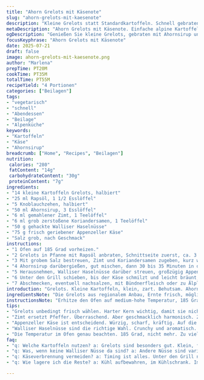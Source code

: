 ```yaml
---
title: "Ahorn Grelots mit Käsenote"
slug: "ahorn-grelots-mit-kaesenote"
description: "Kleine Grelots statt Standardkartoffeln. Schnell gebraten mit Berner Rahm, getauscht Pacanes gegen gehackte Walliser Nüsse. Appenzeller drüber, dann ab in den Ofen. Knoblauch darf nicht fehlen. Koriandersamen grob mahlen, Süße vom Ahorn reduziert. Unterm Grill kurz gratiniert. Zimt ersetzt Pfeffer. Knusprig, nussig, mit einer Prise Alpenwürze. Passt auch zu geselchtem Bündner Fleisch oder kräftigem Alpkäse."
metaDescription: "Ahorn Grelots mit Käsenote. Einfache alpine Kartoffelbeilage mit Walliser Nüssen und würzigem Appenzeller"
ogDescription: "Genießen Sie kleine Grelots, gebraten mit Ahornsirup und Käse. Perfekt zu kräftigen Soßen oder Alpkäse"
focusKeyphrase: "Ahorn Grelots mit Käsenote"
date: 2025-07-21
draft: false
image: ahorn-grelots-mit-kaesenote.png
author: "Marlena"
prepTime: PT20M
cookTime: PT35M
totalTime: PT55M
recipeYield: "4 Portionen"
categories: ["Beilagen"]
tags:
- "vegetarisch"
- "schnell"
- "Abendessen"
- "Beilage"
- "Alpenküche"
keywords:
- "Kartoffeln"
- "Käse"
- "Ahornsirup"
breadcrumb: ["Home", "Recipes", "Beilagen"]
nutrition: 
 calories: "280"
 fatContent: "14g"
 carbohydrateContent: "30g"
 proteinContent: "7g"
ingredients:
- "14 kleine Kartoffeln Grelots, halbiert"
- "25 ml Rapsöl, 1 1/2 Esslöffel"
- "5 Knoblauchzehen, halbiert"
- "50 ml Ahornsirup, 3 Esslöffel"
- "6 ml gemahlener Zimt, 1 Teelöffel"
- "6 ml grob zerstoßene Koriandersamen, 1 Teelöffel"
- "50 g gehackte Walliser Haselnüsse"
- "75 g frisch geriebener Appenzeller Käse"
- "Salz grob, nach Geschmack"
instructions:
- "1 Ofen auf 185 Grad vorheizen."
- "2 Grelots in Pfanne mit Rapsöl anbraten, Schnittseite zuerst, ca. 3 Minuten, Knoblauch kurz mitdünsten."
- "3 Mit grobem Salz bestreuen, Zimt und Koriandersamen zugeben, kurz wenden."
- "4 Ahornsirup darübergießen, gut mischen, dann 30 bis 35 Minuten in den Ofen geben. Zwischendurch wenden."
- "5 Herausnehmen, Walliser Haselnüsse darüber streuen, großzügig Appenzeller Käse verteilen."
- "6 Unter den Grill schieben, bis der Käse schmilzt und leicht bräunt, circa 3-5 Minuten."
- "7 Abschmecken, eventuell nachsalzen, mit Bündnerfleisch oder zu Älpler Makkaroni anbieten."
introduction: "Grelots. Kleine Kartoffeln, klein, zart. Behutsam. Ahornsirup in kleiner Menge – kein Bad, nur glasiert. Appenzeller statt Parmesan, würzig, scharf, Alpenschmiede. Zimt statt Pfeffer. Überraschend. Die volle Vielfalt der Berge auf dem Teller. Nüsse nicht Pekan, sondern Haselnüsse, als Reminiszenz an Walliser Wälder. Öl zurückgenommen, Rapsöl, milder, neutral. Knoblauch roh halbiert, entfaltet. Mischung. Kurz angebraten, dann Ofen, länger, sanft. Die stete Hitze lässt alles verschmelzen. Die Käsekruste unter dem Grill macht Textur. Alles offen, nichts versteckt. Da knackt es, duftet würzig. Die erdigen Aromen, süß, resinös. Das Gebräu einer kleinen Revolution in der Küche der Alpen."
ingredientsNote: "Die Grelots aus regionalem Anbau, Ernte frisch, möglichst festkochend wählen. Rapsöl statt Olivenöl, bewährt in der Tradition, verändert leicht den Geschmack. Walliser Haselnüsse geben Tiefe und Crunch, Pekannüsse wurden ersetzt für lokale Authentizität. Ahornsirup reduziert auf 50 ml, um die Süße zu harmonisieren und nicht zu dominieren. Appenzeller ausgewählt wegen seiner Schärfe und langer Reifedauer, die dem Gericht die alpine Würze verleiht. Zimt ersetzt den schwarzen Pfeffer, überraschend und doch vertraut in der Küche der Alpen. Knoblauch halbiert statt gepresst, milder im Geschmack, entfaltet sich langsam beim Rösten. Salz vorsichtig dosieren, Grelots brauchen nicht viel, der Käse gibt schon Würze."
instructionsNote: "Erhitze den Ofen auf medium-hohe Temperatur, 185 Grad. Die Grelots mit der Schnittfläche zuerst in Rapsöl anbraten, damit sie Farbe und eine leichte Kruste bekommen. Knoblauch halbiert mit in die Pfanne geben, damit er langsam mitröstet ohne zu verbrennen. Salz nur grob, damit es nicht vorzeitig in den Sirup gerät. Zimt grob gemahlen für Aroma, nicht Pulver, damit die Körner sich entfalten. Ahornsirup sorgt für die Karamellisierung – erst nach dem Anbraten dazugeben, damit er nicht verbrennt. Für 30 bis 35 Minuten in den Ofen, dabei gelegentlich wenden, damit es gleichmäßig bräunt. Danach rausnehmen, Walliser Haselnüsse und geriebenen Appenzeller darüber verteilen. Unter den Grill geben, bis der Käse schmilzt und leicht goldbraun wird, 3 bis 5 Minuten. Aufpassen, damit es nicht verbrennt. Abschmecken, eventuell leicht nachsalzen. Essen warm, passt zu kräftigen Fleischgerichten oder saisonalem Wintergemüse."
tips:
- "Grelots unbedingt frisch wählen. Harter Kern wichtig, damit sie nicht zerfallen. Ideal sind die mit festem Fleisch. Rapsöl ist ein Muss. Neutral im Geschmack. Erhitze Öl, aber nicht zu hoch. Knoblauch langsam hinzufügen. So entfaltet er das Aroma, ohne bitter zu werden."
- "Zimt ersetzt Pfeffer. Überraschend. Aber geschmacklich harmonisch. Zimt grob mahlen, für intensiven Geschmack. Ahornsirup nicht übertreiben. 50 ml reichen aus. Für die richtige Süße. Glasiere die Kartoffeln. Karamellisieren im Ofen sorgt für diese Note."
- "Appenzeller Käse ist entscheidend. Würzig, scharf, kräftig. Auf die heiße Mischung geben, damit er gut schmilzt. Unter den Grill schieben, bis goldbraun. Krosse Oberfläche fördert Textur. Dabei aufpassen. Nicht zu lange. Ansonsten verbrennt der Käse."
- "Walliser Haselnüsse sind die richtige Wahl. Crunchy und aromatisch. Alternativen sind schwierig. Wenn keine Haselnüsse. Dann einfach verzichten. Aber der Crunch macht's aus. Passe die Gewürze an Deinen Geschmack an. Manchmal weniger ist mehr."
- "Die Temperatur im Ofen genau beachten. 185 Grad, nicht mehr. Zu viel Hitze sorgt für ungleichmäßige Bräunung. Regelmäßig wenden ist wichtig. Gleichmäßige Hitzeverteilung schafft perfekte Grelots. Das ist der Schlüssel zu diesem Gericht, einfache Zubereitung."
faq:
- "q: Welche Kartoffeln nutzen? a: Grelots sind besonders gut. Klein, fein und einfach im Geschmack. Festkochend ideal. Alternativen sind schwierig. Fingerkartoffeln tun's auch, aber nicht das Gleiche."
- "q: Was, wenn keine Walliser Nüsse da sind? a: Andere Nüsse sind variabel, aber der Geschmack & Crunch fehlen dann. Mandel sind eine Option. Aber nicht weiter als den Charakter unserer Grelots."
- "q: Käseverbrennung vermeiden? a: Timing ist alles. Unter den Grill nur kurz, 3 bis 5 Minuten. Regelmäßig beobachten, damit nichts verbrennt. Zu viel Hitze macht das Gericht kaputt."
- "q: Wie lagere ich die Reste? a: Kühl aufbewahren, im Kühlschrank. Im Luftdichten Behälter. Auch über Nacht, aber aufbrauchen zeitnah. Die Festigkeit der Kartoffeln bleibt nicht erhalten."

---
```

